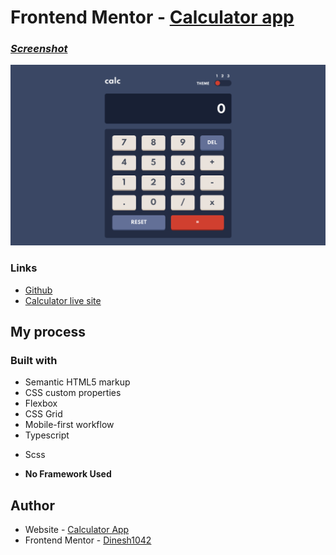 # Frontend Mentor - [Calculator app](https://www.frontendmentor.io/challenges/calculator-app-9lteq5N29)

### <u>**_Screenshot_**</u>

![Calculator](./screenshot/Calculator.png)

### Links

- [Github](https://github.com/Dinesh1042/Frontend-Mentor-Challenges/tree/main/Calculator)
- [Calculator live site](https://calculator-one-kappa.vercel.app/)

## My process

### Built with

- Semantic HTML5 markup
- CSS custom properties
- Flexbox
- CSS Grid
- Mobile-first workflow
- Typescript

* Scss

- **No Framework Used**

## Author

- Website - [Calculator App](https://calculator-one-kappa.vercel.app/)
- Frontend Mentor - [Dinesh1042](https://www.frontendmentor.io/profile/Dinesh1042)
